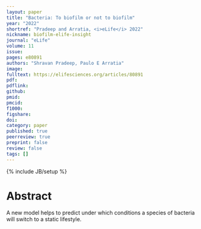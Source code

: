 ```yaml
---
layout: paper
title: "Bacteria: To biofilm or not to biofilm"
year: "2022"
shortref: "Pradeep and Arratia, <i>eLife</i> 2022"
nickname: biofilm-elife-insight
journal: "eLife"
volume: 11
issue: 
pages: e80891
authors: "Shravan Pradeep, Paulo E Arratia"
image: 
fulltext: https://elifesciences.org/articles/80891
pdf: 
pdflink: 
github: 
pmid: 
pmcid: 
f1000: 
figshare: 
doi: 
category: paper
published: true
peerreview: true
preprint: false
review: false
tags: []
---
```

{% include JB/setup %}

# Abstract 

A new model helps to predict under which conditions a species of bacteria will switch to a static lifestyle.